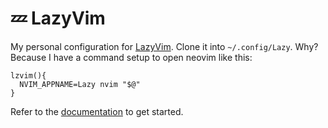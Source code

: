 # 💤 LazyVim

My personal configuration for [LazyVim](https://github.com/LazyVim/LazyVim).
Clone it into `~/.config/Lazy`. Why? Because I have a command setup to open neovim like this:

```shell
lzvim(){
  NVIM_APPNAME=Lazy nvim "$@"
}
```

Refer to the [documentation](https://lazyvim.github.io/installation) to get started.
